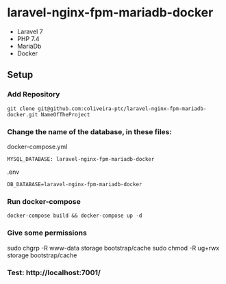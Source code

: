 # laravel-nginx-fpm-mariadb-docker

- Laravel 7
- PHP 7.4
- MariaDb
- Docker

## Setup
### Add Repository
        
    git clone git@github.com:coliveira-ptc/laravel-nginx-fpm-mariadb-docker.git NameOfTheProject

### Change the name of the database, in these files:
docker-compose.yml

    MYSQL_DATABASE: laravel-nginx-fpm-mariadb-docker
      
.env 
    
    DB_DATABASE=laravel-nginx-fpm-mariadb-docker

### Run docker-compose
    docker-compose build && docker-compose up -d

### Give some permissions
sudo chgrp -R www-data storage bootstrap/cache
sudo chmod -R ug+rwx storage bootstrap/cache


### Test: http://localhost:7001/
